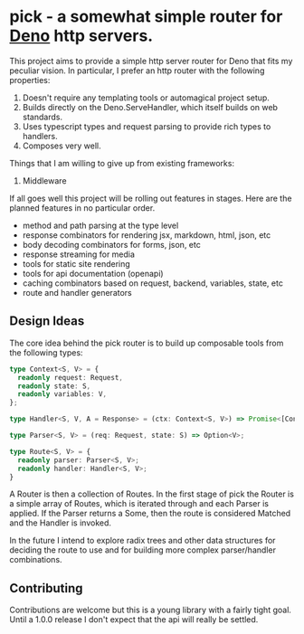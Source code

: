 # pick - a somewhat simple router for [Deno](https://deno.land) http servers.

This project aims to provide a simple http server router for Deno that fits my
peculiar vision. In particular, I prefer an http router with the following
properties:

1. Doesn't require any templating tools or automagical project setup.
2. Builds directly on the Deno.ServeHandler, which itself builds on web
   standards.
3. Uses typescript types and request parsing to provide rich types to handlers.
4. Composes very well.

Things that I am willing to give up from existing frameworks:

1. Middleware

If all goes well this project will be rolling out features in stages. Here are
the planned features in no particular order.

* method and path parsing at the type level
* response combinators for rendering jsx, markdown, html, json, etc
* body decoding combinators for forms, json, etc
* response streaming for media
* tools for static site rendering
* tools for api documentation (openapi)
* caching combinators based on request, backend, variables, state, etc
* route and handler generators

## Design Ideas

The core idea behind the pick router is to build up composable tools from the
following types:

```ts
type Context<S, V> = {
  readonly request: Request,
  readonly state: S,
  readonly variables: V,
};

type Handler<S, V, A = Response> = (ctx: Context<S, V>) => Promise<[Context<S, V>, A]>;

type Parser<S, V> = (req: Request, state: S) => Option<V>;

type Route<S, V> = {
  readonly parser: Parser<S, V>;
  readonly handler: Handler<S, V>;
}
```

A Router is then a collection of Routes. In the first stage of pick the Router is
a simple array of Routes, which is iterated through and each Parser is applied.
If the Parser returns a Some, then the route is considered Matched and the
Handler is invoked.

In the future I intend to explore radix trees and other data structures for
deciding the route to use and for building more complex parser/handler
combinations.

## Contributing

Contributions are welcome but this is a young library with a fairly tight goal.
Until a 1.0.0 release I don't expect that the api will really be settled.
